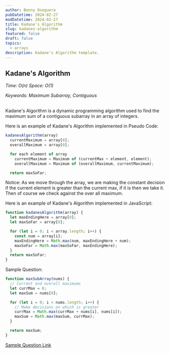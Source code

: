```yaml
---
author: Benny Oseguera
pubDatetime: 2024-02-27
modDatetime: 2024-02-27
title: Kadane's Algorithm
slug: kadanes-algorithm
featured: false
draft: false
topics:
  - arrays
description: Kadane's Algorithm template.
---
```


## Kadane's Algorithm

_Time: O(n) Space: O(1)_

_Keywords: Maximum Subarray, Contiguous_
<br><br>

Kadane's Algorithm is a dynamic programming algorithm used to find the maximum sum of a contiguous subarray in an array of integers.

Here is an example of Kadane's Algorithm implemented in Pseudo Code:

```javascript
kadanesAlgorithm(array)
  currentMaximum = array[0];
  overallMaximum = array[0];

  for each element of array
    currentMaximum = Maximum of (currentMax + element, element);
    overallMaximum = Maximum of (overallMaximum, currentMaximum);

  return maxSoFar;
```

Notice:
As we move through the array, we are making the constant decision if the current element is greater than the current max,
if it is then we take it. Then of course we check against the over all maximum.

Here is an example of Kadane's Algorithm implemented in JavaScript:

```javascript
function kadanesAlgorithm(array) {
  let maxEndingHere = array[0];
  let maxSoFar = array[0];

  for (let i = 0; i < array.length; i++) {
    const num = array[i];
    maxEndingHere = Math.max(num, maxEndingHere + num);
    maxSoFar = Math.max(maxSoFar, maxEndingHere);
  }
  return maxSoFar;
}
```

Sample Question:

```javascript
function maxSubArray(nums) {
  // Current and overall maximums
  let currMax = 0;
  let maxSum = nums[0];

  for (let i = 0; i < nums.length; i++) {
    // Make decisions on which is greater
    currMax = Math.max(currMax + nums[i], nums[i]);
    maxSum = Math.max(maxSum, currMax);
  }

  return maxSum;
}
```

<a href="https://leetcode.com/problems/maximum-subarray" target="_blank">Sample Question Link</a>
